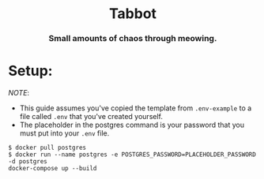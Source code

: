 <h1 align="center">Tabbot</h1>
<h3 align="center">Small amounts of chaos through meowing.</h3>

# Setup:
*NOTE*:
- This guide assumes you've copied the template from `.env-example` to a file called `.env` that you've created yourself.
- The placeholder in the postgres command is your password that you must put into your `.env` file.
```shell script
$ docker pull postgres
$ docker run --name postgres -e POSTGRES_PASSWORD=PLACEHOLDER_PASSWORD -d postgres
docker-compose up --build
```
